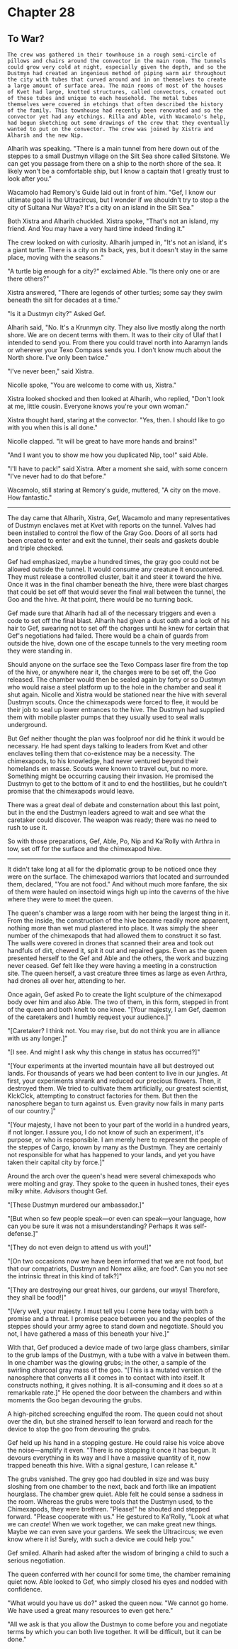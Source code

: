 # Chapter 28

## To War?

	The crew was gathered in their townhouse in a rough semi-circle of pillows and chairs around the convector in the main room. The tunnels could grow very cold at night, especially given the depth, and so the Dustmyn had created an ingenious method of piping warm air throughout the city with tubes that curved around and in on themselves to create a large amount of surface area. The main rooms of most of the houses of Kvet had large, knotted structures, called convectors, created out of these tubes and unique to each household. The metal tubes themselves were covered in etchings that often described the history of the family. This townhouse had recently been renovated and so the convector yet had any etchings. Rilla and Able, with Wacamolo's help, had begun sketching out some drawings of the crew that they eventually wanted to put on the convector. The crew was joined by Xistra and Alharih and the new Nip.

Alharih was speaking. "There is a main tunnel from here down out of the steppes to a small Dustmyn village on the Silt Sea shore called Siltstone. We can get you passage from there on a ship to the north shore of the sea. It likely won't be a comfortable ship, but I know a captain that I greatly trust to look after you."

Wacamolo had Remory's Guide laid out in front of him. "Gef, I know our ultimate goal is the Ultracircus, but I wonder if we shouldn't try to stop a the city of Sultana Nur Waya? It's a city on an island in the Silt Sea."

Both Xistra and Alharih chuckled. Xistra spoke, "That's not an island, my friend. And You may have a very hard time indeed finding it."

The crew looked on with curiosity. Alharih jumped in, "It's not an island, it's a giant turtle. There is a city on its back, yes, but it doesn't stay in the same place, moving with the seasons."

"A turtle big enough for a city?" exclaimed Able. "Is there only one or are there others?"

Xistra answered, "There are legends of other turtles; some say they swim beneath the silt for decades at a time."

"Is it a Dustmyn city?" Asked Gef.

Alharih said, "No. It's a Krunmyn city. They also live mostly along the north shore. We are on decent terms with them. It was to their city of Ulaf that I intended to send you. From there you could travel north into Aaramyn lands or wherever your Texo Compass sends you. I don't know much about the North shore. I've only been twice."

"I've never been," said Xistra.

Nicolle spoke, "You are welcome to come with us, Xistra."

Xistra looked shocked and then looked at Alharih, who replied, "Don't look at me, little cousin. Everyone knows you're your own woman."

Xistra thought hard, staring at the convector. "Yes, then. I should like to go with you when this is all done."

Nicolle clapped. "It will be great to have more hands and brains!"

"And I want you to show me how you duplicated Nip, too!" said Able.

"I'll have to pack!" said Xistra. After a moment she said, with some concern "I've never had to do that before."

Wacamolo, still staring at Remory's guide, muttered, "A city on the move. How fantastic."

* * *

The day came that Alharih, Xistra, Gef, Wacamolo and many representatives of Dustmyn enclaves met at Kvet with reports on the tunnel. Valves had been installed to control the flow of the Gray Goo. Doors of all sorts had been created to enter and exit the tunnel, their seals and gaskets double and triple checked.

Gef had emphasized, maybe a hundred times, the gray goo could not be allowed outside the tunnel. It would consume any creature it encountered. They must release a controlled cluster, bait it and steer it toward the hive. Once it was in the final chamber beneath the hive, there were blast charges that could be set off that would sever the final wall between the tunnel, the Goo and the hive. At that point, there would be no turning back.

Gef made sure that Alharih had all of the necessary triggers and even a code to set off the final blast. Alharih had given a dust oath and a lock of his hair to Gef, swearing not to set off the charges until he knew for certain that Gef's negotiations had failed. There would be a chain of guards from outside the hive, down one of the escape tunnels to the very meeting room they were standing in.

Should anyone on the surface see the Texo Compass laser fire from the top of the hive, or anywhere near it, the charges were to be set off, the Goo released. The chamber would then be sealed again by forty or so Dustmyn who would raise a steel platform up to the hole in the chamber and seal it shut again. Nicolle and Xistra would be stationed near the hive with several Dustmyn scouts. Once the chimexapods were forced to flee, it would be their job to seal up lower entrances to the hive. The Dustmyn had supplied them with mobile plaster pumps that they usually used to seal walls underground.

But Gef neither thought the plan was foolproof nor did he think it would be necessary. He had spent days talking to leaders from Kvet and other enclaves telling them that co-existence may be a necessity. The chimexapods, to his knowledge, had never ventured beyond their homelands en masse. Scouts were known to travel out, but no more. Something might be occurring causing their invasion. He promised the Dustmyn to get to the bottom of it and to end the hostilities, but he couldn't promise that the chimexapods would leave.

There was a great deal of debate and consternation about this last point, but in the end the Dustmyn leaders agreed to wait and see what the caretaker could discover. The weapon was ready; there was no need to rush to use it.

So with those preparations, Gef, Able, Po, Nip and Ka'Rolly with Arthra in tow, set off for the surface and the chimexapod hive. 

* * *

It didn't take long at all for the diplomatic group to be noticed once they were on the surface. The chimexapod warriors that located and surrounded them, declared, "You are not food." And without much more fanfare, the six of them were hauled on insectoid wings high up into the caverns of the hive where they were to meet the queen.

The queen's chamber was a large room with her being the largest thing in it. From the inside, the construction of the hive became readily more apparent, nothing more than wet mud plastered into place. It was simply the sheer number of the chimexapods that had allowed them to construct it so fast. The walls were covered in drones that scanned their area and took out handfuls of dirt, chewed it, spit it out and repaired gaps. Even as the queen presented herself to the Gef and Able and the others, the work and buzzing never ceased. Gef felt like they were having a meeting in a construction site. The queen herself, a vast creature three times as large as even Arthra, had drones all over her, attending to her.

Once again, Gef asked Po to create the light sculpture of the chimexapod body over him and also Able. The two of them, in this form, stepped in front of the queen and both knelt to one knee. "[Your majesty, I am Gef, daemon of the caretakers and I humbly request your audience.]"

"[Caretaker? I think not. You may rise, but do not think you are in alliance with us any longer.]"

"[I see. And might I ask why this change in status has occurred?]"

"[Your experiments at the inverted mountain have all but destroyed out lands. For thousands of years we had been content to live in our jungles. At first, your experiments shrank and reduced our precious flowers. Then, it destroyed them. We tried to cultivate them artificially, our greatest scientist, KlckClck, attempting to construct factories for them. But then the nanosphere began to turn against us. Even gravity now fails in many parts of our country.]"

"[Your majesty, I have not been to your part of the world in a hundred years, if not longer. I assure you, I do not know of such an experiment, it's purpose, or who is responsible. I am merely here to represent the people of the steppes of Cargo, known by many as the Dustmyn. They are certainly not responsible for what has happened to your lands, and yet you have taken their capital city by force.]"

Around the arch over the queen's head were several chimexapods who were molting and gray. They spoke to the queen in hushed tones, their eyes milky white. *Advisors* thought Gef.

"[These Dustmyn murdered our ambassador.]"

"[But when so few people speak—or even can speak—your language, how can you be sure it was not a misunderstanding? Perhaps it was self-defense.]"

"[They do not even deign to attend us with you!]"

"[On two occasions now we have been informed that we are not food, but that our compatriots, Dustmyn and Nomex alike, are food*. Can you not see the intrinsic threat in this kind of talk?]"

"[They are destroying our great hives, our gardens, our ways! Therefore, they shall be food!]"

"[Very well, your majesty. I must tell you I come here today with both a promise and a threat. I promise peace between you and the peoples of the steppes should your army agree to stand down and negotiate. Should you not, I have gathered a mass of this beneath your hive.]"

With that, Gef produced a device made of two large glass chambers, similar to the grub lamps of the Dustmyn, with a tube with a valve in between them. In one chamber was the glowing grubs; in the other, a sample of the swirling charcoal gray mass of the goo. "[This is a mutated version of the nanosphere that converts all it comes in to contact with into itself. It constructs nothing, it gives nothing. It is all-consuming and it does so at a remarkable rate.]" He opened the door between the chambers and within moments the Goo began devouring the grubs.

A high-pitched screeching engulfed the room. The queen could not shout over the din, but she strained herself to lean forward and reach for the device to stop the goo from devouring the grubs.

Gef held up his hand in a stopping gesture. He could raise his voice above the noise—amplify it even. "There is no stopping it once it has begun. It devours everything in its way and I have a massive quantity of it, now trapped beneath this hive. With a signal gesture, I can release it."

The grubs vanished. The grey goo had doubled in size and was busy sloshing from one chamber to the next, back and forth like an impatient hourglass. The chamber grew quiet. Able felt he could sense a sadness in the room. Whereas the grubs were tools that the Dustmyn used, to the Chimexapods, they were brethren. "Please!" he shouted and stepped forward. "Please cooperate with us." He gestured to Ka'Rolly, "Look at what we can *create*! When we work together, we can make great new things. Maybe we can even save your gardens. We seek the Ultracircus; we even know where it is! Surely, with such a device we could help you."

Gef smiled. Alharih had asked after the wisdom of bringing a child to such a serious negotiation.

The queen conferred with her council for some time, the chamber remaining quiet now. Able looked to Gef, who simply closed his eyes and nodded with confidence.

"What would you have us do?" asked the queen now. "We cannot go home. We have used a great many resources to even get here."

"All we ask is that you allow the Dustmyn to come before you and negotiate terms by which you can both live together. It will be difficult, but it can be done."
